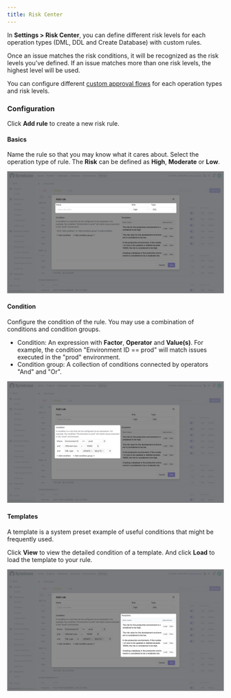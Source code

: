 ```yaml
---
title: Risk Center
---
```


In **Settings > Risk Center**, you can define different risk levels for each operation types (DML, DDL and Create Database) with custom rules.

Once an issue matches the risk conditions, it will be recognized as the risk levels you've defined.
 If an issue matches more than one risk levels, the highest level will be used.

You can configure different [custom approval flows](/docs/administration/custom-approval) for each operation types and risk levels.

### Configuration

Click **Add rule** to create a new risk rule.

#### Basics

Name the rule so that you may know what it cares about. Select the operation type of rule. The **Risk** can be defined as **High**, **Moderate** or **Low**.

![basic-info](/static/docs/administration/risk-center/basic-info.webp)

#### Condition

Configure the condition of the rule. You may use a combination of conditions and condition groups.

- Condition: An expression with **Factor**, **Operator** and **Value(s)**. For example, the condition "Environment ID == prod" will match issues executed in the "prod" environment.
- Condition group: A collection of conditions connected by operators "And" and "Or".

![condition](/static/docs/administration/risk-center/condition.webp)

#### Templates

A template is a system preset example of useful conditions that might be frequently used.

Click **View** to view the detailed condition of a template. And click **Load** to load the template to your rule.

![templates](/static/docs/administration/risk-center/templates.webp)